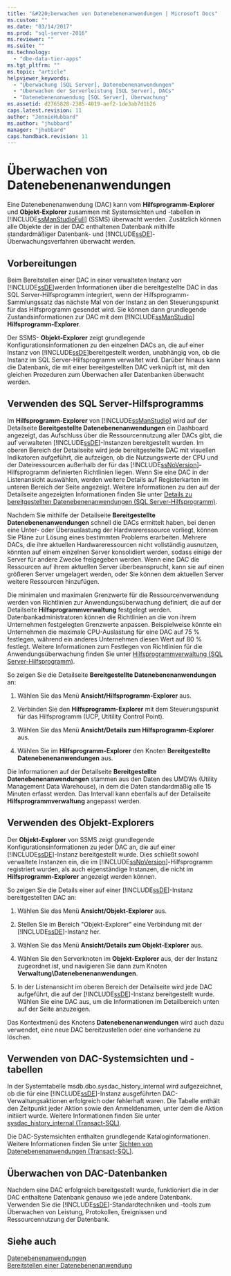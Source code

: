 ```yaml
---
title: "&#220;berwachen von Datenebenenanwendungen | Microsoft Docs"
ms.custom: ""
ms.date: "03/14/2017"
ms.prod: "sql-server-2016"
ms.reviewer: ""
ms.suite: ""
ms.technology: 
  - "dbe-data-tier-apps"
ms.tgt_pltfrm: ""
ms.topic: "article"
helpviewer_keywords: 
  - "Überwachung [SQL Server], Datenebenenanwendungen"
  - "Überwachen der Serverleistung [SQL Server], DACs"
  - "Datenebenenanwendung [SQL Server], Überwachung"
ms.assetid: d2765828-2385-4019-aef2-1de3ab7d1b26
caps.latest.revision: 11
author: "JennieHubbard"
ms.author: "jhubbard"
manager: "jhubbard"
caps.handback.revision: 11
---
```

# &#220;berwachen von Datenebenenanwendungen
  Eine Datenebenenanwendung (DAC) kann vom **Hilfsprogramm-Explorer** und **Objekt-Explorer** zusammen mit Systemsichten und -tabellen in [!INCLUDE[ssManStudioFull](../../includes/ssmanstudiofull-md.md)] (SSMS) überwacht werden. Zusätzlich können alle Objekte der in der DAC enthaltenen Datenbank mithilfe standardmäßiger Datenbank- und [!INCLUDE[ssDE](../../includes/ssde-md.md)]-Überwachungsverfahren überwacht werden.  
  
## Vorbereitungen  
 Beim Bereitstellen einer DAC in einer verwalteten Instanz von [!INCLUDE[ssDE](../../includes/ssde-md.md)]werden Informationen über die bereitgestellte DAC in das SQL Server-Hilfsprogramm integriert, wenn der Hilfsprogramm-Sammlungssatz das nächste Mal von der Instanz an den Steuerungspunkt für das Hilfsprogramm gesendet wird. Sie können dann grundlegende Zustandsinformationen zur DAC mit dem [!INCLUDE[ssManStudio](../../includes/ssmanstudio-md.md)] **Hilfsprogramm-Explorer**.  
  
 Der SSMS- **Objekt-Explorer** zeigt grundlegende Konfigurationsinformationen zu den einzelnen DACs an, die auf einer Instanz von [!INCLUDE[ssDE](../../includes/ssde-md.md)]bereitgestellt werden, unabhängig von, ob die Instanz im SQL Server-Hilfsprogramm verwaltet wird. Darüber hinaus kann die Datenbank, die mit einer bereitgestellten DAC verknüpft ist, mit den gleichen Prozeduren zum Überwachen aller Datenbanken überwacht werden.  
  
## Verwenden des SQL Server-Hilfsprogramms  
 Im **Hilfsprogramm-Explorer** von [!INCLUDE[ssManStudio](../../includes/ssmanstudio-md.md)] wird auf der Detailseite **Bereitgestellte Datenebenenanwendungen** ein Dashboard angezeigt, das Aufschluss über die Ressourcennutzung aller DACs gibt, die auf verwalteten [!INCLUDE[ssDE](../../includes/ssde-md.md)]-Instanzen bereitgestellt wurden. Im oberen Bereich der Detailseite wird jede bereitgestellte DAC mit visuellen Indikatoren aufgeführt, die aufzeigen, ob die Nutzungswerte der CPU und der Dateiressourcen außerhalb der für das [!INCLUDE[ssNoVersion](../../includes/ssnoversion-md.md)]-Hilfsprogramm definierten Richtlinien liegen. Wenn Sie eine DAC in der Listenansicht auswählen, werden weitere Details auf Registerkarten im unteren Bereich der Seite angezeigt. Weitere Informationen zu den auf der Detailseite angezeigten Informationen finden Sie unter [Details zu bereitgestellten Datenebenenanwendungen &#40;SQL Server-Hilfsprogramm&#41;](../Topic/Deployed%20Data-tier%20Application%20Details%20\(SQL%20Server%20Utility\).md).  
  
 Nachdem Sie mithilfe der Detailseite **Bereitgestellte Datenebenenanwendungen** schnell die DACs ermittelt haben, bei denen eine Unter- oder Überauslastung der Hardwareressource vorliegt, können Sie Pläne zur Lösung eines bestimmten Problems erarbeiten. Mehrere DACs, die ihre aktuellen Hardwareressourcen nicht vollständig ausnutzen, könnten auf einem einzelnen Server konsolidiert werden, sodass einige der Server für andere Zwecke freigegeben werden. Wenn eine DAC die Ressourcen auf ihrem aktuellen Server überbeansprucht, kann sie auf einen größeren Server umgelagert werden, oder Sie können dem aktuellen Server weitere Ressourcen hinzufügen.  
  
 Die minimalen und maximalen Grenzwerte für die Ressourcenverwendung werden von Richtlinien zur Anwendungsüberwachung definiert, die auf der Detailseite **Hilfsprogrammverwaltung** festgelegt werden. Datenbankadministratoren können die Richtlinien an die von ihrem Unternehmen festgelegten Grenzwerte anpassen. Beispielweise könnte ein Unternehmen die maximale CPU-Auslastung für eine DAC auf 75 % festlegen, während ein anderes Unternehmen diesen Wert auf 80 % festlegt. Weitere Informationen zum Festlegen von Richtlinien für die Anwendungsüberwachung finden Sie unter [Hilfsprogrammverwaltung &#40;SQL Server-Hilfsprogramm&#41;](../Topic/Utility%20Administration%20\(SQL%20Server%20Utility\).md).  
  
 So zeigen Sie die Detailseite **Bereitgestellte Datenebenenanwendungen** an:  
  
1.  Wählen Sie das Menü **Ansicht/Hilfsprogramm-Explorer** aus.  
  
2.  Verbinden Sie den **Hilfsprogramm-Explorer** mit dem Steuerungspunkt für das Hilfsprogramm (UCP, Utitility Control Point).  
  
3.  Wählen Sie das Menü **Ansicht/Details zum Hilfsprogramm-Explorer** aus.  
  
4.  Wählen Sie im **Hilfsprogramm-Explorer** den Knoten **Bereitgestellte Datenebenenanwendungen** aus.  
  
 Die Informationen auf der Detailseite **Bereitgestellte Datenebenenanwendungen** stammen aus den Daten des UMDWs (Utility Management Data Warehouse), in dem die Daten standardmäßig alle 15 Minuten erfasst werden. Das Intervall kann ebenfalls auf der Detailseite **Hilfsprogrammverwaltung** angepasst werden.  
  
## Verwenden des Objekt-Explorers  
 Der **Objekt-Explorer** von SSMS zeigt grundlegende Konfigurationsinformationen zu jeder DAC an, die auf einer [!INCLUDE[ssDE](../../includes/ssde-md.md)]-Instanz bereitgestellt wurde. Dies schließt sowohl verwaltete Instanzen ein, die im [!INCLUDE[ssNoVersion](../../includes/ssnoversion-md.md)]-Hilfsprogramm registriert wurden, als auch eigenständige Instanzen, die nicht im **Hilfsprogramm-Explorer** angezeigt werden können.  
  
 So zeigen Sie die Details einer auf einer [!INCLUDE[ssDE](../../includes/ssde-md.md)]-Instanz bereitgestellten DAC an:  
  
1.  Wählen Sie das Menü **Ansicht/Objekt-Explorer** aus.  
  
2.  Stellen Sie im Bereich "Objekt-Explorer" eine Verbindung mit der [!INCLUDE[ssDE](../../includes/ssde-md.md)]-Instanz her.  
  
3.  Wählen Sie das Menü **Ansicht/Details zum Objekt-Explorer** aus.  
  
4.  Wählen Sie den Serverknoten im **Objekt-Explorer** aus, der der Instanz zugeordnet ist, und navigieren Sie dann zum Knoten **Verwaltung\Datenebenenanwendungen**.  
  
5.  In der Listenansicht im oberen Bereich der Detailseite wird jede DAC aufgeführt, die auf der [!INCLUDE[ssDE](../../includes/ssde-md.md)]-Instanz bereitgestellt wurde. Wählen Sie eine DAC aus, um die Informationen im Detailbereich unten auf der Seite anzuzeigen.  
  
 Das Kontextmenü des Knotens **Datenebenenanwendungen** wird auch dazu verwendet, eine neue DAC bereitzustellen oder eine vorhandene zu löschen.  
  
## Verwenden von DAC-Systemsichten und -tabellen  
 In der Systemtabelle msdb.dbo.sysdac_history_internal wird aufgezeichnet, ob die für eine [!INCLUDE[ssDE](../../includes/ssde-md.md)]-Instanz ausgeführten DAC-Verwaltungsaktionen erfolgreich oder fehlerhaft waren. Die Tabelle enthält den Zeitpunkt jeder Aktion sowie den Anmeldenamen, unter dem die Aktion initiiert wurde. Weitere Informationen finden Sie unter [sysdac_history_internal &#40;Transact-SQL&#41;](../Topic/sysdac_history_internal%20\(Transact-SQL\).md).  
  
 Die DAC-Systemsichten enthalten grundlegende Kataloginformationen. Weitere Informationen finden Sie unter [Sichten von Datenebenenanwendungen &#40;Transact-SQL&#41;](../Topic/Data-tier%20Application%20Views%20\(Transact-SQL\).md).  
  
## Überwachen von DAC-Datenbanken  
 Nachdem eine DAC erfolgreich bereitgestellt wurde, funktioniert die in der DAC enthaltene Datenbank genauso wie jede andere Datenbank. Verwenden Sie die [!INCLUDE[ssDE](../../includes/ssde-md.md)]-Standardtechniken und -tools zum Überwachen von Leistung, Protokollen, Ereignissen und Ressourcennutzung der Datenbank.  
  
## Siehe auch  
 [Datenebenenanwendungen](../../relational-databases/data-tier-applications/data-tier-applications.md)   
 [Bereitstellen einer Datenebenenanwendung](../../relational-databases/data-tier-applications/deploy-a-data-tier-application.md)  
  
  